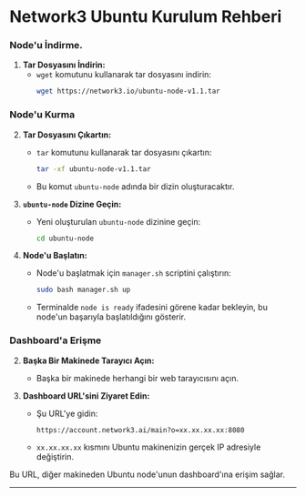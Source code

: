 # Network3 Ubuntu Kurulum Rehberi


### Node'u İndirme.


1. **Tar Dosyasını İndirin:**
   - `wget` komutunu kullanarak tar dosyasını indirin:
     ```bash
     wget https://network3.io/ubuntu-node-v1.1.tar
     ```

### Node'u Kurma


2. **Tar Dosyasını Çıkartın:**
   - `tar` komutunu kullanarak tar dosyasını çıkartın:
     ```bash
     tar -xf ubuntu-node-v1.1.tar
     ```
   - Bu komut `ubuntu-node` adında bir dizin oluşturacaktır.

3. **`ubuntu-node` Dizine Geçin:**
   - Yeni oluşturulan `ubuntu-node` dizinine geçin:
     ```bash
     cd ubuntu-node
     ```

4. **Node'u Başlatın:**
   - Node'u başlatmak için `manager.sh` scriptini çalıştırın:
     ```bash
     sudo bash manager.sh up
     ```
   - Terminalde `node is ready` ifadesini görene kadar bekleyin, bu node'un başarıyla başlatıldığını gösterir.

### Dashboard'a Erişme


2. **Başka Bir Makinede Tarayıcı Açın:**
   - Başka bir makinede herhangi bir web tarayıcısını açın.

3. **Dashboard URL'sini Ziyaret Edin:**
   - Şu URL'ye gidin:
     ```plaintext
     https://account.network3.ai/main?o=xx.xx.xx.xx:8080
     ```
   - `xx.xx.xx.xx` kısmını Ubuntu makinenizin gerçek IP adresiyle değiştirin.

Bu URL, diğer makineden Ubuntu node'unun dashboard'ına erişim sağlar.

---
